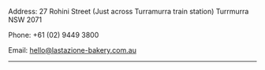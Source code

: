 Address: 
    27 Rohini Street (Just across Turramurra train station)
    Turrmurra
    NSW
    2071

Phone: +61 (02) 9449 3800

Email: hello@lastazione-bakery.com.au

------------------------------------------------------------------------



